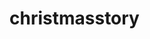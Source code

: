 # christmasstory

<!-- Christmas Story FairDate: December 21-22Time: 10:00 AM – 5:00 PMVenue: Family Word Centre, Plot 4 Block 5, Admiralty Road, Lekki (Beside LG Showroom, After Christ Avenue)
This December, immerse your family in the magic of Christmas at the Christmas Story Fair! Join us for two days of festive fun, creative storytelling, and heartwarming holiday activities. Perfect for families and friends, this event brings the Christmas story to life with a variety of attractions, all designed to bring joy, reflection, and cheer.
Event Highlights:
* Illustrative Stories: Experience Christmas tales told through beautiful illustrations, bringing the magic of the season to life in captivating ways.
* Nativity Museum: Explore a collection of nativity scenes and artifacts, taking you on a journey through the story of the first Christmas.
* Lucky Dip: Try your luck and win exciting Christmas surprises with our festive Lucky Dip.
* Family Photo Shoots: Capture the holiday spirit with a family photo shoot against festive backdrops, creating memories that will last a lifetime.
* Games: Fun and engaging activities for all ages—perfect for families looking to enjoy quality time together.
* Christmas Shop: Find unique gifts, decorations, and treats to bring home the holiday spirit.
* Manger Exhibition: See a heartwarming display of the humble manger scene that tells the story of Christ’s birth.
* Stable: Experience a live, interactive stable setting, complete with characters and atmosphere, immersing you in the Christmas story.
This event is free to attend, though we warmly welcome donations and gifts to support our cause.
Bring your loved ones and come share in the Christmas spirit at the Family Word Centre! We can’t wait to celebrate with you!
For more information, please contact us at

+234 808 920 4597
08181953684
@familywordc

With a few pictures 
Let’s do a small sits for people to click and see what the event is all about 
That is what I was saying -->
